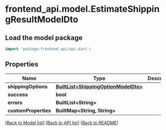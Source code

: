 # frontend_api.model.EstimateShippingResultModelDto

## Load the model package
```dart
import 'package:frontend_api/api.dart';
```

## Properties
Name | Type | Description | Notes
------------ | ------------- | ------------- | -------------
**shippingOptions** | [**BuiltList&lt;ShippingOptionModelDto&gt;**](ShippingOptionModelDto.md) |  | [optional] 
**success** | **bool** |  | [optional] 
**errors** | **BuiltList&lt;String&gt;** |  | [optional] 
**customProperties** | **BuiltMap&lt;String, String&gt;** |  | [optional] 

[[Back to Model list]](../README.md#documentation-for-models) [[Back to API list]](../README.md#documentation-for-api-endpoints) [[Back to README]](../README.md)


